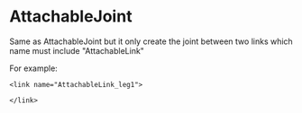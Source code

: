 # AttachableJoint
Same as AttachableJoint but it only create the joint between two links which name must include "AttachableLink"

For example:


~~~
<link name="AttachableLink_leg1">

</link>
~~~